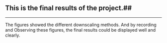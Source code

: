 ## This is the final results of the project.##
--------------------------------------------------------------
The figures showed the different downscaling methods. And by recording and Observing these figures, the final results could be displayed well and clearly.  
